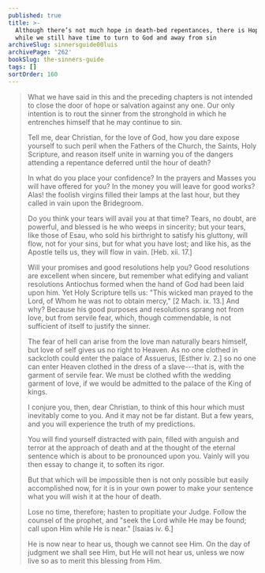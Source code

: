 ```yaml
---
published: true
title: >-
  Although there’s not much hope in death-bed repentances, there is Hope now
  while we still have time to turn to God and away from sin
archiveSlug: sinnersguide00luis
archivePage: '262'
bookSlug: the-sinners-guide
tags: []
sortOrder: 160
---
```


> 
> 
> What we have said in this and the preceding chapters is not intended to close the door of hope or salvation against any one. Our only intention is to rout the sinner from the stronghold in which he entrenches himself that he may continue to sin.
> 
> Tell me, dear Christian, for the love of God, how you dare expose yourself to such peril when the Fathers of the Church, the Saints, Holy Scripture, and reason itself unite in warning you of the dangers attending a repentance deferred until the hour of death?
> 
> In what do you place your confidence? In the prayers and Masses you will have offered for you? In the money you will leave for good works? Alas! the foolish virgins filled their lamps at the last hour, but they called in vain upon the Bridegroom.
> 
> Do you think your tears will avail you at that time? Tears, no doubt, are powerful, and blessed is he who weeps in sincerity; but your tears, like those of Esau, who sold his birthright to satisfy his gluttony, will flow, not for your sins, but for what you have lost; and like his, as the Apostle tells us, they will flow in vain. [Heb. xii. 17.]
> 
> Will your promises and good resolutions help you? Good resolutions are excellent when sincere, but remember what edifying and valiant resolutions Antiochus formed when the hand of God had been laid upon him. Yet Holy Scripture tells us: "This wicked man prayed to the Lord, of Whom he was not to obtain mercy," [2 Mach. ix. 13.] And why? Because his good purposes and resolutions sprang not from love, but from servile fear, which, though commendable, is not sufficient of itself to justify the sinner.
> 
> The fear of hell can arise from the love man naturally bears himself, but love of self gives us no right to Heaven. As no one clothed in sackcloth could enter the palace of Assuerus, [Esther iv. 2.] so no one can enter Heaven clothed in the dress of a slave---that is, with the garment of servile fear. We must be clothed wfith the wedding garment of love, if we would be admitted to the palace of the King of kings.
> 
> I conjure you, then, dear Christian, to think of this hour which must inevitably come to you. And it may not be far distant. But a few years, and you will experience the truth of my predictions.
> 
> You will find yourself distracted with pain, filled with anguish and terror at the approach of death and at the thought of the eternal sentence which is about to be pronounced upon you. Vainly will you then essay to change it, to soften its rigor.
> 
> But that which will be impossible then is not only possible but easily accomplished now, for it is in your own power to make your sentence what you will wish it at the hour of death.
> 
> Lose no time, therefore; hasten to propitiate your Judge. Follow the counsel of the prophet, and "seek the Lord while He may be found; call upon Him while He is near." [Isaias iv. 6.]
> 
> He is now near to hear us, though we cannot see Him. On the day of judgment we shall see Him, but He will not hear us, unless we now live so as to merit this blessing from Him.
